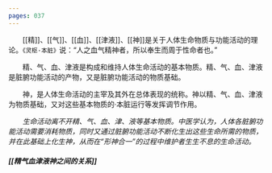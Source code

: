 ```yaml
---
pages: 037
---
```

&emsp;&emsp;[[精]]、[[气]]、[[血]]、[[津液]]、[[神]]是关于人体生命物质与功能活动的理论。`《灵枢·本脏》`说：“人之血气精神者，所以奉生而周于性命者也。”

&emsp;&emsp;精、气、血、津液是构成和维持人体生命活动的基本物质。精、气、血、津液是脏腑功能活动的产物，又是脏腑功能活动的物质基础。

&emsp;&emsp;神，是人体生命活动的主宰及其外在总体表现的统称。神以精、气、血、津液为物质基础，又对这些基本物质的·本脏运行等发挥调节作用。

&emsp;&emsp;<dfn>生命活动离不开精、气、血、津、液等基本物质。中医学认为，人体各脏腑功能活动需要消耗物质，同时又通过脏腑功能活动不断化生出这些生命所需的物质，并在此基础上化生神，从而在“形神合一”的过程中维护者生生不息的生命活动。</dfn>

##### [[精气血津液神之间的关系]]